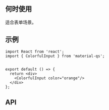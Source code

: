 ## 何时使用

适合表单场景。

## 示例

```tsx
import React from 'react';
import { ColorfulInput } from 'material-qs';


export default () => {
  return <div>
    <ColorfulInput color="orange"/>
  </div>
};
```

## API

<API hideTitle  src="@/components/colorful-input/colorful-input.tsx" />
